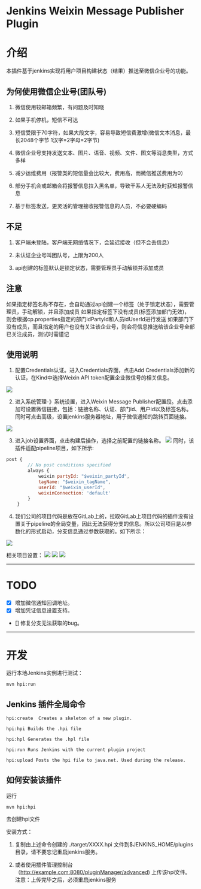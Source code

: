 Jenkins Weixin Message Publisher Plugin
===================== 

介绍
===========
本插件基于jenkins实现将用户项目构建状态（结果）推送至微信企业号的功能。

为何使用微信企业号(团队号)
--------------------------
1. 微信使用较邮箱频繁，有问题及时知晓

2. 如果手机停机，短信不可达

3. 短信受限于70字符，如果大段文字，容易导致短信费激增(微信文本消息，最长2048个字节 1汉字=2字母=2字节)

4. 微信企业号支持发送文本、图片、语音、视频、文件、图文等消息类型，方式多样

5. 减少运维费用（报警类的短信量会比较大，费用高，而微信推送费用为0）

6. 部分手机会或邮箱会将报警信息拉入黑名单，导致干系人无法及时获知报警信息

7. 基于标签发送，更灵活的管理接收报警信息的人员，不必要硬编码

不足
--------------------------
1. 客户端未登陆，客户端无网络情况下，会延迟接收（但不会丢信息）

2. 未认证企业号叫团队号，上限为200人

3. api创建的标签默认是锁定状态，需要管理员手动解锁并添加成员

注意
------
如果指定标签名称不存在，会自动通过api创建一个标签（处于锁定状态），需要管理员，手动解锁，并且添加成员 如果指定标签下没有成员(标签添加部门无效)，则会根据cp.properties指定的部门idPartyId和人员idUserId进行发送 如果部门下没有成员，而且指定的用户也没有关注该企业号，则会将信息推送给该企业号全部已关注成员，测试时需谨记

使用说明
------------

1. 配置Credentials认证。进入Credentials界面，点击Add Credentials添加新的认证，在Kind中选择Weixin API token配置企业微信号的相关信息。

![](http://ww1.sinaimg.cn/large/93d61c99ly1fuzj0dxsc4j20pq0d5t93.jpg)

2. 进入系统管理-》系统设置，进入Weixin Message Publisher配置段。点击添加可设置微信链接，包括：链接名称、认证、部门id、用户id以及标签名称。同时可点击高级，设置jenkins服务器地址，用于微信通知的跳转页面链接。

![](http://ww1.sinaimg.cn/large/93d61c99ly1fuzj39eihcj216008uwez.jpg)

3. 进入job设置界面，点击构建后操作，选择之前配置的链接名称。 
![](http://ww1.sinaimg.cn/large/93d61c99ly1fuzj4o5vhdj214109s74r.jpg)
同时，该插件适配pipeline项目，如下所示:
```js
post {
        // No post conditions specified
        always {
            weixin partyId: "$weixin_partyId",
            tagName: "$weixin_tagName",
            userId: "$weixin_userId",
            weixinConnection: 'default'
        }
    }
```
4. 我们公司的项目代码是放在GitLab上的，拉取GitLab上项目代码的插件没有设置关于pipeline的全局变量，因此无法获得分支的信息。所以公司项目是以参数化的形式启动，分支信息通过参数获取的。如下所示：

![](http://ww1.sinaimg.cn/large/93d61c99ly1fuzjrlkmi8j20d50ke3zd.jpg)

相关项目设置：
![](http://ww1.sinaimg.cn/large/93d61c99ly1fuzjsgmembj20yn0hh3zg.jpg)
![](http://ww1.sinaimg.cn/large/93d61c99ly1fuzjsut95yj20yn0iqjsb.jpg)
![](http://ww1.sinaimg.cn/large/93d61c99ly1fuzjtfo83aj20yl0hjgmn.jpg)

-------------------------------------
TODO
===========
- [x] 增加微信通知回调地址。
- [x] 增加凭证信息设置支持。
- [] 修复分支无法获取的bug。

-------------------------------------

开发
===========

运行本地Jenkins实例进行测试：

    mvn hpi:run

Jenkins 插件全局命令
--------------------------

	hpi:create  Creates a skeleton of a new plugin.
	
	hpi:hpi Builds the .hpi file
	
	hpi:hpl Generates the .hpl file
	
	hpi:run Runs Jenkins with the current plugin project
	
	hpi:upload Posts the hpi file to java.net. Used during the release.

如何安装该插件
--------------

运行

	mvn hpi:hpi

去创建hpi文件


安装方式：

1. 复制由上述命令创建的 ./target/XXXX.hpi 文件到$JENKINS_HOME/plugins 目录，请不要忘记重启jenkins服务。

2. 或者使用插件管理控制台（http://example.com:8080/pluginManager/advanced) 上传该hpi文件。注意：上传完毕之后，必须重启jenkins服务

